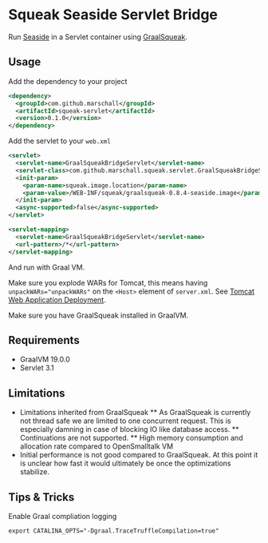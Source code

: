 Squeak Seaside Servlet Bridge
=============================

Run [Seaside](http://www.seaside.st) in a Servlet container using [GraalSqueak](https://github.com/hpi-swa/graalsqueak).


Usage
-----

Add the dependency to your project

```xml
<dependency>
  <groupId>com.github.marschall</groupId>
  <artifactId>squeak-servlet</artifactId>
  <version>0.1.0</version>
</dependency>
```

Add the servlet to your `web.xml`


```xml
<servlet>
  <servlet-name>GraalSqueakBridgeServlet</servlet-name>
  <servlet-class>com.github.marschall.squeak.servlet.GraalSqueakBridgeServlet</servlet-class>
  <init-param>
    <param-name>squeak.image.location</param-name>
    <param-value>/WEB-INF/squeak/graalsqueak-0.8.4-seaside.image</param-value>
  </init-param>
  <async-supported>false</async-supported>
</servlet>

<servlet-mapping>
  <servlet-name>GraalSqueakBridgeServlet</servlet-name>
  <url-pattern>/*</url-pattern>
</servlet-mapping>
```

And run with Graal VM.

Make sure you explode WARs for Tomcat, this means having `unpackWARs="unpackWARs"` on the `<Host>` element of `server.xml`. See [Tomcat Web Application Deployment](https://tomcat.apache.org/tomcat-9.0-doc/deployer-howto.html).

Make sure you have GraalSqueak installed in GraalVM.

Requirements
------------

 * GraalVM 19.0.0
 * Servlet 3.1

Limitations
-----------

* Limitations inherited from GraalSqueak
** As GraalSqueak is currently not thread safe we are limited to one concurrent request. This is especially damning in case of blocking IO like database access.
** Continuations are not supported.
** High memory consumption and allocation rate compared to OpenSmalltalk VM
* Initial performance is not good compared to GraalSqueak. At this point it is unclear how fast it would ultimately be once the optimizations stabilize.

Tips & Tricks
-------------

Enable Graal compliation logging

    export CATALINA_OPTS="-Dgraal.TraceTruffleCompilation=true"

